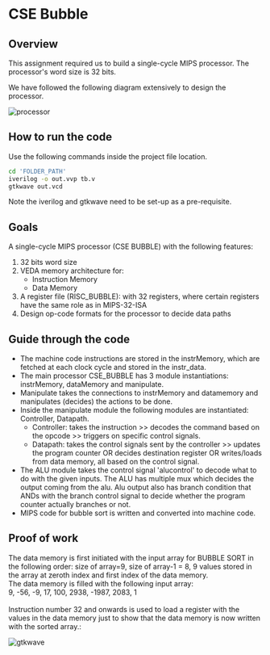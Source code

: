 # CSE Bubble

## Overview

This assignment required us to build a single-cycle MIPS processor. The processor's word size is 32 bits.<br/>

We have followed the following diagram extensively to design the processor.

![processor](https://github.com/quantum2409/CS220/assets/98262532/d9ae0fb8-945f-4d5e-b95b-81fc0970a042)

## How to run the code

Use the following commands inside the project file location.

```bash
cd 'FOLDER_PATH'
iverilog -o out.vvp tb.v
gtkwave out.vcd
```

Note the iverilog and gtkwave need to be set-up as a pre-requisite.

## Goals

A single-cycle MIPS processor (CSE BUBBLE) with the following features:
<ol>
  <li>32 bits word size</li>
  <li>VEDA memory architecture for: <ul>
    <li>Instruction Memory</li>
    <li>Data Memory</li>
  </ul></li>
  <li>A register file (RISC_BUBBLE): with 32 registers, where certain registers have the same role as in MIPS-32-ISA</li>
  <li>Design op-code formats for the processor to decide data paths</li>
</ol>

## Guide through the code 
<ul><li>
  The machine code instructions are stored in the instrMemory, which are fetched at each clock
cycle and stored in the instr_data.
</li> <li>
  The main processor CSE_BUBBLE has 3 module instantiations: instrMemory, dataMemory and
manipulate.
</li><li>
  Manipulate takes the connections to instrMemory and datamemory and manipulates (decides) the
actions to be done.
</li><li>
  Inside the manipulate module the following modules are instantiated: Controller, Datapath.<ul>
    <li>Controller: takes the instruction >> decodes the command based on the opcode >> triggers on
specific control signals.</li>
    <li>Datapath: takes the control signals sent by the controller >> updates the program counter OR
decides destination register OR writes/loads from data memory, all based on the control signal.</li>
  </ul>
</li><li>
  The ALU module takes the control signal 'alucontrol' to decode what to do with the given inputs.
The ALU has multiple mux which decides the output coming from the alu. Alu output also has
branch condition that ANDs with the branch control signal to decide whether the program
counter actually branches or not.
</li><li>
  MIPS code for bubble sort is written and converted into machine code.
</li></ul>

## Proof of work

The data memory is first initiated with the input array for BUBBLE SORT in the following order:
size of array=9, size of array-1 = 8, 9 values stored in the array at zeroth index and first index of the data memory.<br/>
The data memory is filled with the following input array:<br/>
9, -56, -9, 17, 100, 2938, -1987, 2083, 1<br/><br/>
Instruction number 32 and onwards is used to load a register with the values in the data memory just to show that the data memory is now written with the sorted array.:

![gtkwave](https://github.com/quantum2409/CS220/assets/98262532/766f34d2-8121-4818-87ad-97d5bb7848c1)

